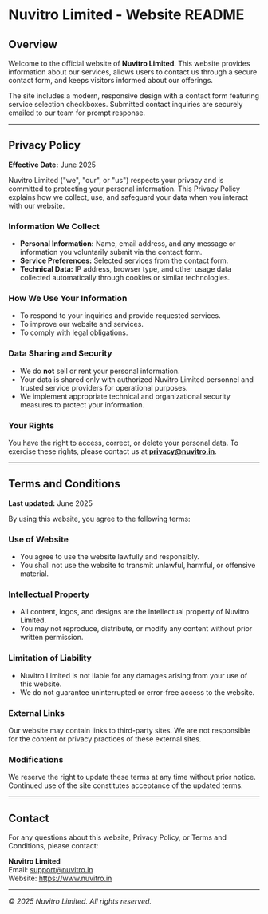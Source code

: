 # Nuvitro Limited - Website README

## Overview

Welcome to the official website of **Nuvitro Limited**. This website provides information about our services, allows users to contact us through a secure contact form, and keeps visitors informed about our offerings.

The site includes a modern, responsive design with a contact form featuring service selection checkboxes. Submitted contact inquiries are securely emailed to our team for prompt response.

---

## Privacy Policy

**Effective Date:** June 2025

Nuvitro Limited ("we", "our", or "us") respects your privacy and is committed to protecting your personal information. This Privacy Policy explains how we collect, use, and safeguard your data when you interact with our website.

### Information We Collect

- **Personal Information:** Name, email address, and any message or information you voluntarily submit via the contact form.
- **Service Preferences:** Selected services from the contact form.
- **Technical Data:** IP address, browser type, and other usage data collected automatically through cookies or similar technologies.

### How We Use Your Information

- To respond to your inquiries and provide requested services.
- To improve our website and services.
- To comply with legal obligations.

### Data Sharing and Security

- We do **not** sell or rent your personal information.
- Your data is shared only with authorized Nuvitro Limited personnel and trusted service providers for operational purposes.
- We implement appropriate technical and organizational security measures to protect your information.

### Your Rights

You have the right to access, correct, or delete your personal data. To exercise these rights, please contact us at **privacy@nuvitro.in**.

---

## Terms and Conditions

**Last updated:** June 2025

By using this website, you agree to the following terms:

### Use of Website

- You agree to use the website lawfully and responsibly.
- You shall not use the website to transmit unlawful, harmful, or offensive material.

### Intellectual Property

- All content, logos, and designs are the intellectual property of Nuvitro Limited.
- You may not reproduce, distribute, or modify any content without prior written permission.

### Limitation of Liability

- Nuvitro Limited is not liable for any damages arising from your use of this website.
- We do not guarantee uninterrupted or error-free access to the website.

### External Links

Our website may contain links to third-party sites. We are not responsible for the content or privacy practices of these external sites.

### Modifications

We reserve the right to update these terms at any time without prior notice. Continued use of the site constitutes acceptance of the updated terms.

---

## Contact

For any questions about this website, Privacy Policy, or Terms and Conditions, please contact:

**Nuvitro Limited**  
Email: support@nuvitro.in  
Website: https://www.nuvitro.in  

---

*© 2025 Nuvitro Limited. All rights reserved.*
